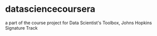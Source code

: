 # datasciencecoursera
a part of the course project for Data Scientist's Toolbox, Johns Hopkins Signature Track
